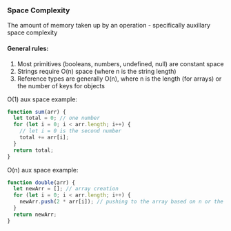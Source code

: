 ### Space Complexity

The amount of memory taken up by an operation - specifically auxillary space complexity

#### General rules:

1. Most primitives (booleans, numbers, undefined, null) are constant space
2. Strings require O(n) space (where n is the string length)
3. Reference types are generally O(n), where n is the length (for arrays) or the number of keys for objects

O(1) aux space example:

```javascript
function sum(arr) {
  let total = 0; // one number
  for (let i = 0; i < arr.length; i++) {
    // let i = 0 is the second number
    total += arr[i];
  }
  return total;
}
```

O(n) aux space example:

```javascript
function double(arr) {
  let newArr = []; // array creation
  for (let i = 0; i < arr.length; i++) {
    newArr.push(2 * arr[i]); // pushing to the array based on n or the original arr
  }
  return newArr;
}
```
